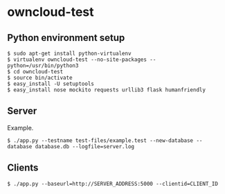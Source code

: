 # owncloud-test

## Python environment setup

    $ sudo apt-get install python-virtualenv
    $ virtualenv owncloud-test --no-site-packages --python=/usr/bin/python3
    $ cd owncloud-test
    $ source bin/activate
    $ easy_install -U setuptools
    $ easy_install nose mockito requests urllib3 flask humanfriendly
    
## Server

Example.

    $ ./app.py --testname test-files/example.test --new-database --database database.db --logfile=server.log
    
## Clients

    $ ./app.py --baseurl=http://SERVER_ADDRESS:5000 --clientid=CLIENT_ID

